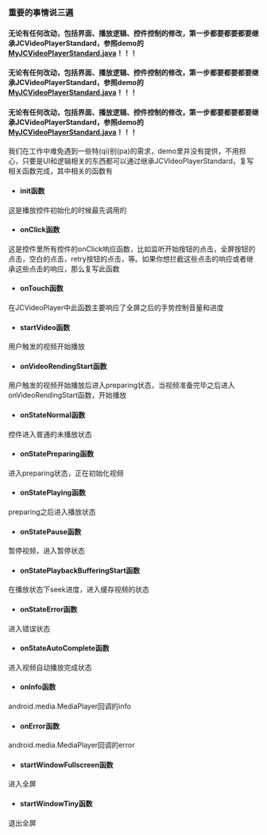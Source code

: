 ### 重要的事情说三遍

#### 无论有任何改动，包括界面、播放逻辑、控件控制的修改，第一步都要都要都要继承JCVideoPlayerStandard，参照demo的[MyJCVideoPlayerStandard.java](https://github.com/lipangit/JieCaoVideoPlayer/blob/develop/app/src/main/java/fm/jiecao/jiecaovideoplayer/CustomView/MyJCVideoPlayerStandard.java)！！！
#### 无论有任何改动，包括界面、播放逻辑、控件控制的修改，第一步都要都要都要继承JCVideoPlayerStandard，参照demo的[MyJCVideoPlayerStandard.java](https://github.com/lipangit/JieCaoVideoPlayer/blob/develop/app/src/main/java/fm/jiecao/jiecaovideoplayer/CustomView/MyJCVideoPlayerStandard.java)！！！
#### 无论有任何改动，包括界面、播放逻辑、控件控制的修改，第一步都要都要都要继承JCVideoPlayerStandard，参照demo的[MyJCVideoPlayerStandard.java](https://github.com/lipangit/JieCaoVideoPlayer/blob/develop/app/src/main/java/fm/jiecao/jiecaovideoplayer/CustomView/MyJCVideoPlayerStandard.java)！！！

我们在工作中难免遇到一些特(qi)别(pa)的需求，demo里并没有提供，不用担心，只要是UI和逻辑相关的东西都可以通过继承JCVIdeoPlayerStandard，复写相关函数完成，其中相关的函数有

- #### init函数

这是播放控件初始化的时候最先调用的

- #### onClick函数

这是控件里所有控件的onClick响应函数，比如监听开始按钮的点击，全屏按钮的点击，空白的点击，retry按钮的点击，等。如果你想拦截这些点击的响应或者继承这些点击的响应，那么复写此函数

- #### onTouch函数

在JCVideoPlayer中此函数主要响应了全屏之后的手势控制音量和进度

- #### startVideo函数

用户触发的视频开始播放

- #### onVideoRendingStart函数

用户触发的视频开始播放后进入preparing状态，当视频准备完毕之后进入onVideoRendingStart函数，开始播放

- #### onStateNormal函数

控件进入普通的未播放状态

- #### onStatePreparing函数

进入preparing状态，正在初始化视频

- #### onStatePlaying函数

preparing之后进入播放状态

- #### onStatePause函数

暂停视频，进入暂停状态

- #### onStatePlaybackBufferingStart函数

在播放状态下seek进度，进入缓存视频的状态

- #### onStateError函数

进入错误状态

- #### onStateAutoComplete函数

进入视频自动播放完成状态

- #### onInfo函数

android.media.MediaPlayer回调的info

- #### onError函数

android.media.MediaPlayer回调的error

- #### startWindowFullscreen函数

进入全屏

- #### startWindowTiny函数

退出全屏
